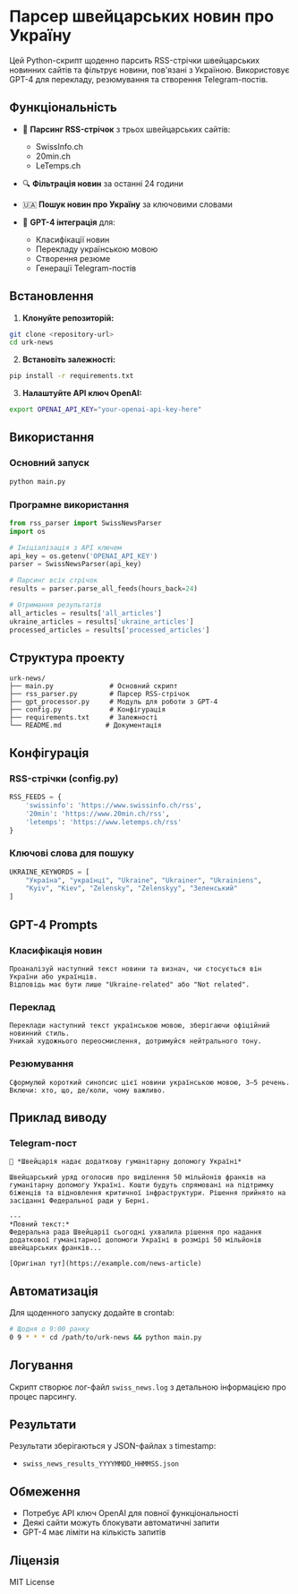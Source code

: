# Парсер швейцарських новин про Україну

Цей Python-скрипт щоденно парсить RSS-стрічки швейцарських новинних сайтів та фільтрує новини, пов'язані з Україною. Використовує GPT-4 для перекладу, резюмування та створення Telegram-постів.

## Функціональність

- 📡 **Парсинг RSS-стрічок** з трьох швейцарських сайтів:
  - SwissInfo.ch
  - 20min.ch  
  - LeTemps.ch

- 🔍 **Фільтрація новин** за останні 24 години
- 🇺🇦 **Пошук новин про Україну** за ключовими словами
- 🤖 **GPT-4 інтеграція** для:
  - Класифікації новин
  - Перекладу українською мовою
  - Створення резюме
  - Генерації Telegram-постів

## Встановлення

1. **Клонуйте репозиторій:**
```bash
git clone <repository-url>
cd urk-news
```

2. **Встановіть залежності:**
```bash
pip install -r requirements.txt
```

3. **Налаштуйте API ключ OpenAI:**
```bash
export OPENAI_API_KEY="your-openai-api-key-here"
```

## Використання

### Основний запуск
```bash
python main.py
```

### Програмне використання
```python
from rss_parser import SwissNewsParser
import os

# Ініціалізація з API ключем
api_key = os.getenv('OPENAI_API_KEY')
parser = SwissNewsParser(api_key)

# Парсинг всіх стрічок
results = parser.parse_all_feeds(hours_back=24)

# Отримання результатів
all_articles = results['all_articles']
ukraine_articles = results['ukraine_articles'] 
processed_articles = results['processed_articles']
```

## Структура проекту

```
urk-news/
├── main.py              # Основний скрипт
├── rss_parser.py        # Парсер RSS-стрічок
├── gpt_processor.py     # Модуль для роботи з GPT-4
├── config.py            # Конфігурація
├── requirements.txt     # Залежності
└── README.md           # Документація
```

## Конфігурація

### RSS-стрічки (config.py)
```python
RSS_FEEDS = {
    'swissinfo': 'https://www.swissinfo.ch/rss',
    '20min': 'https://www.20min.ch/rss', 
    'letemps': 'https://www.letemps.ch/rss'
}
```

### Ключові слова для пошуку
```python
UKRAINE_KEYWORDS = [
    "Україна", "українці", "Ukraine", "Ukrainer", "Ukrainiens",
    "Kyiv", "Kiev", "Zelensky", "Zelenskyy", "Зеленський"
]
```

## GPT-4 Prompts

### Класифікація новин
```
Проаналізуй наступний текст новини та визнач, чи стосується він України або українців.
Відповідь має бути лише "Ukraine-related" або "Not related".
```

### Переклад
```
Переклади наступний текст українською мовою, зберігаючи офіційний новинний стиль.
Уникай художнього переосмислення, дотримуйся нейтрального тону.
```

### Резюмування
```
Сформулюй короткий синопсис цієї новини українською мовою, 3–5 речень. 
Включи: хто, що, де/коли, чому важливо.
```

## Приклад виводу

### Telegram-пост
```
📢 *Швейцарія надає додаткову гуманітарну допомогу Україні*

Швейцарський уряд оголосив про виділення 50 мільйонів франків на гуманітарну допомогу Україні. Кошти будуть спрямовані на підтримку біженців та відновлення критичної інфраструктури. Рішення прийнято на засіданні Федеральної ради у Берні.

---
*Повний текст:*
Федеральна рада Швейцарії сьогодні ухвалила рішення про надання додаткової гуманітарної допомоги Україні в розмірі 50 мільйонів швейцарських франків...

[Оригінал тут](https://example.com/news-article)
```

## Автоматизація

Для щоденного запуску додайте в crontab:
```bash
# Щодня о 9:00 ранку
0 9 * * * cd /path/to/urk-news && python main.py
```

## Логування

Скрипт створює лог-файл `swiss_news.log` з детальною інформацією про процес парсингу.

## Результати

Результати зберігаються у JSON-файлах з timestamp:
- `swiss_news_results_YYYYMMDD_HHMMSS.json`

## Обмеження

- Потребує API ключ OpenAI для повної функціональності
- Деякі сайти можуть блокувати автоматичні запити
- GPT-4 має ліміти на кількість запитів

## Ліцензія

MIT License
